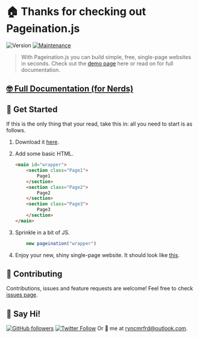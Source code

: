 # :house: Thanks for checking out Pageination.js
![Version](https://img.shields.io/badge/version-2.0.0-blue.svg?cacheSeconds=2592000)
[![Maintenance](https://img.shields.io/badge/Maintained%3F-Yes-green.svg)](https://github.com/ryncmrfrd/pageination//graphs/commit-activity)

> With Pageination.js you can build simple, free, single-page websites in seconds. Check out the [demo page](https://pageination.ryncmrfrd.com) here or read on for full documentation.

## [:nerd_face: Full Documentation (for Nerds)](https://github.com/ryncmrfrd/pageination/blob/master/documentation.md)

## :rocket: Get Started

If this is the only thing that your read, take this in: all you need to start is as follows.
    
1) Download it [here](https://github.com/ryncmrfrd/pageination#download).
    
2) Add some basic HTML.
    ```html
    <main id="wrapper">
        <section class="Page1">
            Page1
        </section>
        <section class="Page2">
            Page2
        </section>
        <section class="Page3">
            Page3
        </section>
    </main>
    ```
    
3) Sprinkle in a bit of JS.
    ```js
        new pageination("wrapper")
    ```

4) Enjoy your new, shiny single-page website. It should look like [this](https://pageination.ryncmrfrd.com).

## :handshake: Contributing

Contributions, issues and feature requests are welcome!
Feel free to check [issues page](https://github.com/ryncmrfrd/pageination/issues).

## :wave: Say Hi!

[![GitHub followers](https://img.shields.io/github/followers/ryncmrfrd?label=Follow&style=social)](https://github.com/ryncmrfrd)
[![Twitter Follow](https://img.shields.io/twitter/follow/ryncmrfrd?label=Follow&style=social)](https://twitter.com/ryncmrfrd)
Or :email: me at [ryncmrfrd@outlook.com](mailto:ryncmrfrd@outlook.com).
